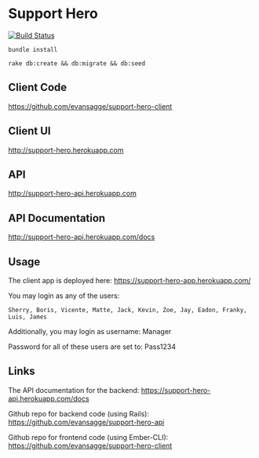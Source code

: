 Support Hero
============

[![Build Status](https://semaphoreapp.com/api/v1/projects/5f5825ad-d910-4379-a3cf-c4809e0b10cf/273378/badge.png)](https://semaphoreapp.com/evansagge/support-hero-api)

`bundle install`

`rake db:create && db:migrate && db:seed`

## Client Code

  https://github.com/evansagge/support-hero-client

## Client UI

  http://support-hero.herokuapp.com

## API

  http://support-hero-api.herokuapp.com

## API Documentation

  http://support-hero-api.herokuapp.com/docs

## Usage

  The client app is deployed here: https://support-hero-app.herokuapp.com/
  
  You may login as any of the users:
  
    Sherry, Boris, Vicente, Matte, Jack, Kevin, Zoe, Jay, Eadon, Franky, Luis, James
  
  Additionally, you may login as username: Manager
  
  Password for all of these users are set to: Pass1234
  
## Links

  The API documentation for the backend: https://support-hero-api.herokuapp.com/docs
  
  Github repo for backend code (using Rails): https://github.com/evansagge/support-hero-api
  
  Github repo for frontend code (using Ember-CLI): https://github.com/evansagge/support-hero-client
